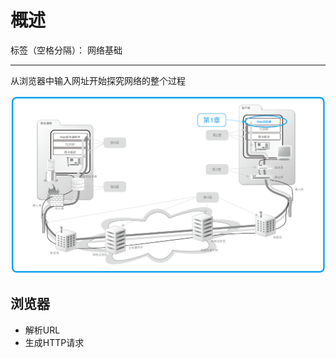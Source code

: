 # 概述

标签（空格分隔）： 网络基础

---

从浏览器中输入网址开始探究网络的整个过程

![网络图](https://raw.githubusercontent.com/wchaochao/images/master/gitbook-network-base/network-procedure.png)

## 浏览器

* 解析URL
* 生成HTTP请求
